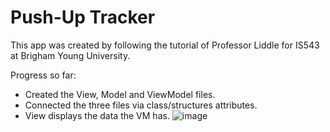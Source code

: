 # Push-Up Tracker
This app was created by following the tutorial of Professor Liddle for IS543 at Brigham Young University. 

Progress so far: 
- Created the View, Model and ViewModel files.
- Connected the three files via class/structures attributes.
- View displays the data the VM has.
![image](https://github.com/user-attachments/assets/2fa5ba51-fd60-40f2-86d9-548366d93ad2)
